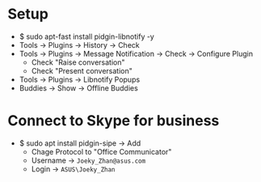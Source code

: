 Setup
=====
* $ sudo apt-fast install pidgin-libnotify -y
* Tools -> Plugins -> History -> Check
* Tools -> Plugins -> Message Notification -> Check -> Configure Plugin
    * Check "Raise conversation"
    * Check "Present conversation"
* Tools -> Plugins -> Libnotify Popups
* Buddies -> Show -> Offline Buddies

Connect to Skype for business
=====
* $ sudo apt install pidgin-sipe -> Add
    * Chage Protocol to "Office Communicator"
    * Username -> `Joeky_Zhan@asus.com`
    * Login -> `ASUS\Joeky_Zhan`
